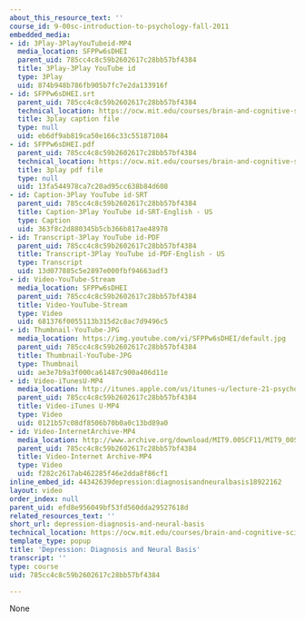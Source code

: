 ```yaml
---
about_this_resource_text: ''
course_id: 9-00sc-introduction-to-psychology-fall-2011
embedded_media:
- id: 3Play-3PlayYouTubeid-MP4
  media_location: SFPPw6sDHEI
  parent_uid: 785cc4c8c59b2602617c28bb57bf4384
  title: 3Play-3Play YouTube id
  type: 3Play
  uid: 874b948b786fb905b7fc7e2da133916f
- id: SFPPw6sDHEI.srt
  parent_uid: 785cc4c8c59b2602617c28bb57bf4384
  technical_location: https://ocw.mit.edu/courses/brain-and-cognitive-sciences/9-00sc-introduction-to-psychology-fall-2011/psychopathology-ii/depression-diagnosis-and-neural-basis/SFPPw6sDHEI.srt
  title: 3play caption file
  type: null
  uid: eb6df9ab819ca50e166c33c551871084
- id: SFPPw6sDHEI.pdf
  parent_uid: 785cc4c8c59b2602617c28bb57bf4384
  technical_location: https://ocw.mit.edu/courses/brain-and-cognitive-sciences/9-00sc-introduction-to-psychology-fall-2011/psychopathology-ii/depression-diagnosis-and-neural-basis/SFPPw6sDHEI.pdf
  title: 3play pdf file
  type: null
  uid: 13fa544978ca7c20ad95cc638b84d608
- id: Caption-3Play YouTube id-SRT
  parent_uid: 785cc4c8c59b2602617c28bb57bf4384
  title: Caption-3Play YouTube id-SRT-English - US
  type: Caption
  uid: 363f8c2d880345b5cb366b817ae48978
- id: Transcript-3Play YouTube id-PDF
  parent_uid: 785cc4c8c59b2602617c28bb57bf4384
  title: Transcript-3Play YouTube id-PDF-English - US
  type: Transcript
  uid: 13d077885c5e2897e000fbf94663adf3
- id: Video-YouTube-Stream
  media_location: SFPPw6sDHEI
  parent_uid: 785cc4c8c59b2602617c28bb57bf4384
  title: Video-YouTube-Stream
  type: Video
  uid: 681376f0055113b315d2c8ac7d9496c5
- id: Thumbnail-YouTube-JPG
  media_location: https://img.youtube.com/vi/SFPPw6sDHEI/default.jpg
  parent_uid: 785cc4c8c59b2602617c28bb57bf4384
  title: Thumbnail-YouTube-JPG
  type: Thumbnail
  uid: ae3e7b9a3f000ca61487c900a406d11e
- id: Video-iTunesU-MP4
  media_location: http://itunes.apple.com/us/itunes-u/lecture-21-psychopathology/id501335817?i=111090563
  parent_uid: 785cc4c8c59b2602617c28bb57bf4384
  title: Video-iTunes U-MP4
  type: Video
  uid: 0121b57c08df8506b70b0a0c13bd89a0
- id: Video-InternetArchive-MP4
  media_location: http://www.archive.org/download/MIT9.00SCF11/MIT9_00SCF11_lec21_300k.mp4
  parent_uid: 785cc4c8c59b2602617c28bb57bf4384
  title: Video-Internet Archive-MP4
  type: Video
  uid: f282c2617ab462285f46e2dda8f86cf1
inline_embed_id: 44342639depression:diagnosisandneuralbasis18922162
layout: video
order_index: null
parent_uid: efd8e956049bf53fd560dda29527618d
related_resources_text: ''
short_url: depression-diagnosis-and-neural-basis
technical_location: https://ocw.mit.edu/courses/brain-and-cognitive-sciences/9-00sc-introduction-to-psychology-fall-2011/psychopathology-ii/depression-diagnosis-and-neural-basis
template_type: popup
title: 'Depression: Diagnosis and Neural Basis'
transcript: ''
type: course
uid: 785cc4c8c59b2602617c28bb57bf4384

---
```

None